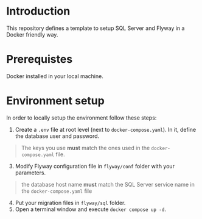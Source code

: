 # Introduction
This repository defines a template to setup SQL Server and Flyway in a Docker friendly way.

# Prerequistes

Docker installed in your local machine.

# Environment setup

In order to locally setup the environment follow these steps:
1. Create a `.env` file at root level (next to `docker-compose.yaml`). In it, define the database user and password.
> The keys you use **must** match the ones used in the `docker-compose.yaml` file.
3. Modify Flyway configuration file in `flyway/conf` folder with your parameters.
> the database host name **must** match the SQL Server service name in the `docker-compose.yaml` file
4. Put your migration files in `flyway/sql` folder.
5. Open a terminal window and execute `docker compose up -d`.

